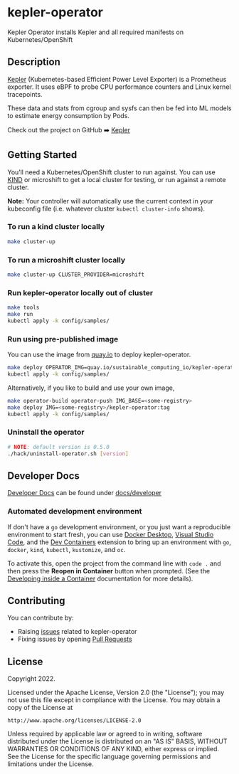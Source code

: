 # kepler-operator

Kepler Operator installs Kepler and all required manifests on Kubernetes/OpenShift

## Description

[Kepler][kepler] (Kubernetes-based Efficient Power Level Exporter) is a Prometheus
exporter. It uses eBPF to probe CPU performance counters and Linux kernel
tracepoints.

These data and stats from cgroup and sysfs can then be fed into ML models to
estimate energy consumption by Pods.

Check out the project on GitHub ➡️ [Kepler][kepler]

## Getting Started

You’ll need a Kubernetes/OpenShift cluster to run against. You can use
[KIND](https://sigs.k8s.io/kind) or microshift to get a local cluster for
testing, or run against a remote cluster.

**Note:** Your controller will automatically use the current context in your
kubeconfig file (i.e. whatever cluster `kubectl cluster-info` shows).


### To run a kind cluster locally

```sh
make cluster-up
```

### To run a microshift cluster locally

```sh
make cluster-up CLUSTER_PROVIDER=microshift
```

### Run kepler-operator locally out of cluster

```sh
make tools
make run
kubectl apply -k config/samples/
```

### Run using pre-published image

You can use the image from [quay.io](https://quay.io/repository/sustainable_computing_io/kepler-operator?tab=tags) to deploy kepler-operator.

```sh
make deploy OPERATOR_IMG=quay.io/sustainable_computing_io/kepler-operator:latest
kubectl apply -k config/samples/
```

Alternatively, if you like to build and use your own image,

```sh
make operator-build operator-push IMG_BASE=<some-registry>
make deploy IMG=<some-registry>/kepler-operator:tag
kubectl apply -k config/samples/
```

### Uninstall the operator

```sh
# NOTE: default version is 0.5.0
./hack/uninstall-operator.sh [version]

```

## Developer Docs
[Developer Docs][dev-docs] can be found under [docs/developer][dev-docs]

### Automated development environment

If don't have a `go` development environment, or you just want a reproducible
environment to start fresh, you can use [Docker Desktop](https://www.docker.com/products/docker-desktop/),
[Visual Studio Code](https://code.visualstudio.com), and the [Dev Containers](https://marketplace.visualstudio.com/items?itemName=ms-vscode-remote.remote-containers)
extension to bring up an environment with `go`, `docker`, `kind`, `kubectl`,
`kustomize`, and `oc`.

To activate this, open the project from the command line
with `code .` and then press the **Reopen in Container** button when prompted.
(See the [Developing inside a Container](https://code.visualstudio.com/docs/devcontainers/containers)
documentation for more details).

## Contributing

You can contribute by:
* Raising [issues](https://github.com/sustainable-computing-io/kepler-operator/issues) related to kepler-operator
* Fixing issues by opening [Pull Requests](https://github.com/sustainable-computing-io/kepler-operator/pulls)

## License

Copyright 2022.

Licensed under the Apache License, Version 2.0 (the "License");
you may not use this file except in compliance with the License.
You may obtain a copy of the License at

    http://www.apache.org/licenses/LICENSE-2.0

Unless required by applicable law or agreed to in writing, software
distributed under the License is distributed on an "AS IS" BASIS,
WITHOUT WARRANTIES OR CONDITIONS OF ANY KIND, either express or implied.
See the License for the specific language governing permissions and
limitations under the License.

[kepler]: https://github.com/sustainable-computing-io/kepler
[dev-docs]: https://github.com/sustainable-computing-io/kepler-operator/tree/main/docs/developer
